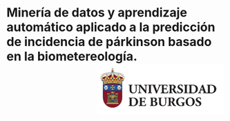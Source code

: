 # Minería de datos y aprendizaje automático aplicado a la predicción de incidencia de párkinson basado en la biometereología.<img src='IMAGES/universidad_burgos.jpg' align="right" height="120" />
